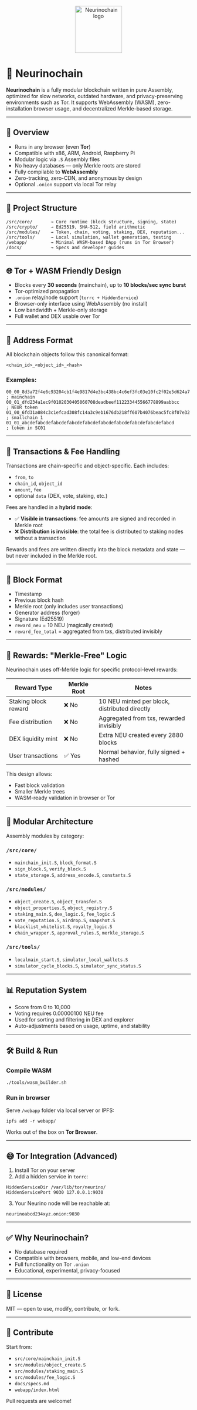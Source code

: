 <p align="center">
  <img src="https://raw.githubusercontent.com/NariKazuto/Neurinochain/main/nuologo256.png" alt="Neurinochain logo" width="128" />
</p>


# 🧠 Neurinochain

**Neurinochain** is a fully modular blockchain written in pure Assembly, optimized for slow networks, outdated hardware, and privacy-preserving environments such as Tor. It supports WebAssembly (WASM), zero-installation browser usage, and decentralized Merkle-based storage.

---

## 🚀 Overview

- Runs in any browser (even **Tor**)
- Compatible with x86, ARM, Android, Raspberry Pi
- Modular logic via `.S` Assembly files
- No heavy databases — only Merkle roots are stored
- Fully compilable to **WebAssembly**
- Zero-tracking, zero-CDN, and anonymous by design
- Optional `.onion` support via local Tor relay

---

## 📁 Project Structure

```
/src/core/       → Core runtime (block structure, signing, state)
/src/crypto/     → Ed25519, SHA-512, field arithmetic
/src/modules/    → Token, chain, voting, staking, DEX, reputation...
/src/tools/      → Local simulation, wallet generation, testing
/webapp/         → Minimal WASM-based DApp (runs in Tor Browser)
/docs/           → Specs and developer guides
```

---

## 🌐 Tor + WASM Friendly Design

- Blocks every **30 seconds** (mainchain), up to **10 blocks/sec sync burst**
- Tor-optimized propagation
- `.onion` relay/node support (`torrc + HiddenService`)
- Browser-only interface using WebAssembly (no install)
- Low bandwidth + Merkle-only storage
- Full wallet and DEX usable over Tor

---

## 🔐 Address Format

All blockchain objects follow this canonical format:
```
<chain_id>_<object_id>_<hash>
```

### Examples:
```
00_00_8d3a72f4e6c93204cb1f4e9817d4e3bc438bc4c6ef3fc03e10fc2f02e5d624a7   ; mainchain
00_01_dfd234a1ec9f0102030405060708deadbeef112233445566778899aabbcc       ; NEUR token
01_00_6fd31a084c3c1efcad308fc14a3c9eb1676db218ff607b4076beac5fc8f07e32   ; smallchain 1
01_01_abcdefabcdefabcdefabcdefabcdefabcdefabcdefabcdefabcdefabcd         ; token in SC01
```

---

## 🔄 Transactions & Fee Handling

Transactions are chain-specific and object-specific. Each includes:
- `from`, `to`
- `chain_id`, `object_id`
- `amount`, `fee`
- optional `data` (DEX, vote, staking, etc.)

Fees are handled in a **hybrid mode**:
- ✅ **Visible in transactions**: fee amounts are signed and recorded in Merkle root
- ❌ **Distribution is invisible**: the total fee is distributed to staking nodes without a transaction

Rewards and fees are written directly into the block metadata and state — but never included in the Merkle root.

---

## 🧱 Block Format

- Timestamp
- Previous block hash
- Merkle root (only includes user transactions)
- Generator address (forger)
- Signature (Ed25519)
- `reward_neu` = 10 NEU (magically created)
- `reward_fee_total` = aggregated from txs, distributed invisibly

---

## 🧠 Rewards: "Merkle-Free" Logic

Neurinochain uses off-Merkle logic for specific protocol-level rewards:

| Reward Type          | Merkle Root | Notes                                           |
|----------------------|-------------|-------------------------------------------------|
| Staking block reward | ❌ No       | 10 NEU minted per block, distributed directly   |
| Fee distribution     | ❌ No       | Aggregated from txs, rewarded invisibly         |
| DEX liquidity mint   | ❌ No       | Extra NEU created every 2880 blocks             |
| User transactions    | ✅ Yes      | Normal behavior, fully signed + hashed          |

This design allows:
- Fast block validation
- Smaller Merkle trees
- WASM-ready validation in browser or Tor

---

## 🔧 Modular Architecture

Assembly modules by category:

### `/src/core/`
- `mainchain_init.S`, `block_format.S`
- `sign_block.S`, `verify_block.S`
- `state_storage.S`, `address_encode.S`, `constants.S`

### `/src/modules/`
- `object_create.S`, `object_transfer.S`
- `object_properties.S`, `object_registry.S`
- `staking_main.S`, `dex_logic.S`, `fee_logic.S`
- `vote_reputation.S`, `airdrop.S`, `snapshot.S`
- `blacklist_whitelist.S`, `royalty_logic.S`
- `chain_wrapper.S`, `approval_rules.S`, `merkle_storage.S`

### `/src/tools/`
- `localmain_start.S`, `simulator_local_wallets.S`
- `simulator_cycle_blocks.S`, `simulator_sync_status.S`

---

## 📊 Reputation System

- Score from 0 to 10,000
- Voting requires 0.00000100 NEU fee
- Used for sorting and filtering in DEX and explorer
- Auto-adjustments based on usage, uptime, and stability

---

## 🛠️ Build & Run

### Compile WASM

```bash
./tools/wasm_builder.sh
```

### Run in browser

Serve `/webapp` folder via local server or IPFS:
```
ipfs add -r webapp/
```

Works out of the box on **Tor Browser**.

---

## 😅 Tor Integration (Advanced)

1. Install Tor on your server
2. Add a hidden service in `torrc`:
```
HiddenServiceDir /var/lib/tor/neurino/
HiddenServicePort 9030 127.0.0.1:9030
```

3. Your Neurino node will be reachable at:
```
neurinoabcd234xyz.onion:9030
```

---

## ✅ Why Neurinochain?

- No database required
- Compatible with browsers, mobile, and low-end devices
- Full functionality on Tor `.onion`
- Educational, experimental, privacy-focused

---

## 📜 License

MIT — open to use, modify, contribute, or fork.

---

## 🙌 Contribute

Start from:
- `src/core/mainchain_init.S`
- `src/modules/object_create.S`
- `src/modules/staking_main.S`
- `src/modules/fee_logic.S`
- `docs/specs.md`
- `webapp/index.html`

Pull requests are welcome!

